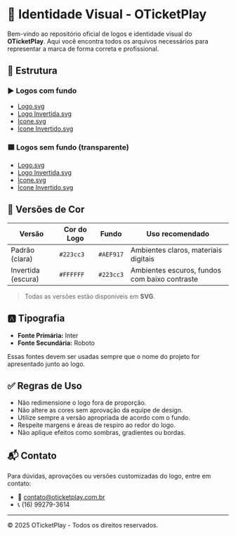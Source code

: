# 🎨 Identidade Visual - OTicketPlay

Bem-vindo ao repositório oficial de logos e identidade visual do **OTicketPlay**. Aqui você encontra todos os arquivos necessários para representar a marca de forma correta e profissional.

## 📁 Estrutura

### ▶️ Logos com fundo

- [Logo.svg](./logos/svg/com_fundo/logo.svg)
- [Logo Invertida.svg](./logos/svg/com_fundo/logo_invert.svg)
- [Ícone.svg](./logos/svg/com_fundo/icone.svg)
- [Ícone Invertido.svg](./logos/svg/com_fundo/icone_invert.svg)

### 🟦 Logos sem fundo (transparente)

- [Logo.svg](./logos/svg/sem_fundo/logo.svg)
- [Logo Invertida.svg](./logos/svg/sem_fundo/logo_invert.svg)
- [Ícone.svg](./logos/svg/sem_fundo/icone.svg)
- [Ícone Invertido.svg](./logos/svg/sem_fundo/icone_invert.svg)

## 🎨 Versões de Cor

| Versão             | Cor do Logo | Fundo     | Uso recomendado                               |
| ------------------ | ----------- | --------- | --------------------------------------------- |
| Padrão (clara)     | `#223cc3`   | `#AEF917` | Ambientes claros, materiais digitais          |
| Invertida (escura) | `#FFFFFF`   | `#223cc3` | Ambientes escuros, fundos com baixo contraste |

> Todas as versões estão disponíveis em **SVG**.

## 🅰️ Tipografia

- **Fonte Primária:** Inter
- **Fonte Secundária:** Roboto

Essas fontes devem ser usadas sempre que o nome do projeto for apresentado junto ao logo.

## ✅ Regras de Uso

- Não redimensione o logo fora de proporção.
- Não altere as cores sem aprovação da equipe de design.
- Utilize sempre a versão apropriada de acordo com o fundo.
- Respeite margens e áreas de respiro ao redor do logo.
- Não aplique efeitos como sombras, gradientes ou bordas.

## 📬 Contato

Para dúvidas, aprovações ou versões customizadas do logo, entre em contato:

- 📧 contato@oticketplay.com.br
- 📞 (16) 99279-3614

---

© 2025 OTicketPlay - Todos os direitos reservados.

